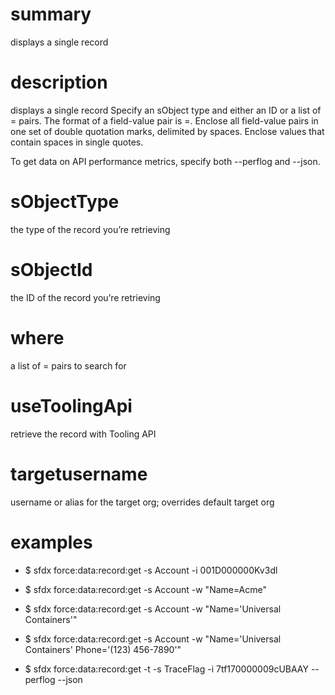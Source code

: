 # summary

displays a single record

# description

displays a single record
Specify an sObject type and either an ID or a list of <fieldName>=<value> pairs.
The format of a field-value pair is <fieldName>=<value>.
Enclose all field-value pairs in one set of double quotation marks, delimited by spaces.
Enclose values that contain spaces in single quotes.

To get data on API performance metrics, specify both --perflog and --json.

# sObjectType

the type of the record you’re retrieving

# sObjectId

the ID of the record you’re retrieving

# where

a list of <fieldName>=<value> pairs to search for

# useToolingApi

retrieve the record with Tooling API

# targetusername

username or alias for the target org; overrides default target org

# examples

- $ sfdx force:data:record:get -s Account -i 001D000000Kv3dl

- $ sfdx force:data:record:get -s Account -w "Name=Acme"

- $ sfdx force:data:record:get -s Account -w "Name='Universal Containers'"

- $ sfdx force:data:record:get -s Account -w "Name='Universal Containers' Phone='(123) 456-7890'"

- $ sfdx force:data:record:get -t -s TraceFlag -i 7tf170000009cUBAAY --perflog --json
